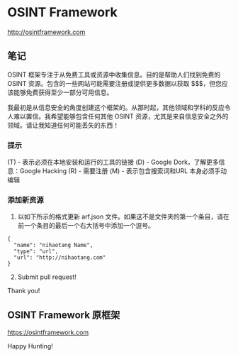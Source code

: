 # OSINT Framework 

http://osintframework.com

## 笔记
OSINT 框架专注于从免费工具或资源中收集信息。目的是帮助人们找到免费的 OSINT 资源。包含的一些网站可能需要注册或提供更多数据以获取 $$$，但您应该能够免费获得至少一部分可用信息。

我最初是从信息安全的角度创建这个框架的。从那时起，其他领域和学科的反应令人难以置信。我希望能够包含任何其他 OSINT 资源，尤其是来自信息安全之外的领域。请让我知道任何可能丢失的东西！

### 提示
(T) - 表示必须在本地安装和运行的工具的链接
(D) - Google Dork，了解更多信息：Google Hacking
(R) - 需要注册
(M) - 表示包含搜索词和URL 本身必须手动编辑

### 添加新资源
<ol start="1">
  <li>以如下所示的格式更新 arf.json 文件。如果这不是文件夹的第一个条目，请在前一个条目的最后一个右大括号中添加一个逗号。</li>
</ol>

```
{
  "name": "nihaotang Name",
  "type": "url",
  "url": "http://nihaotang.com"
}
```

<ol start="2">
  <li>Submit pull request!</li>
</ol>

Thank you!

## OSINT Framework 原框架

https://osintframework.com

Happy Hunting!